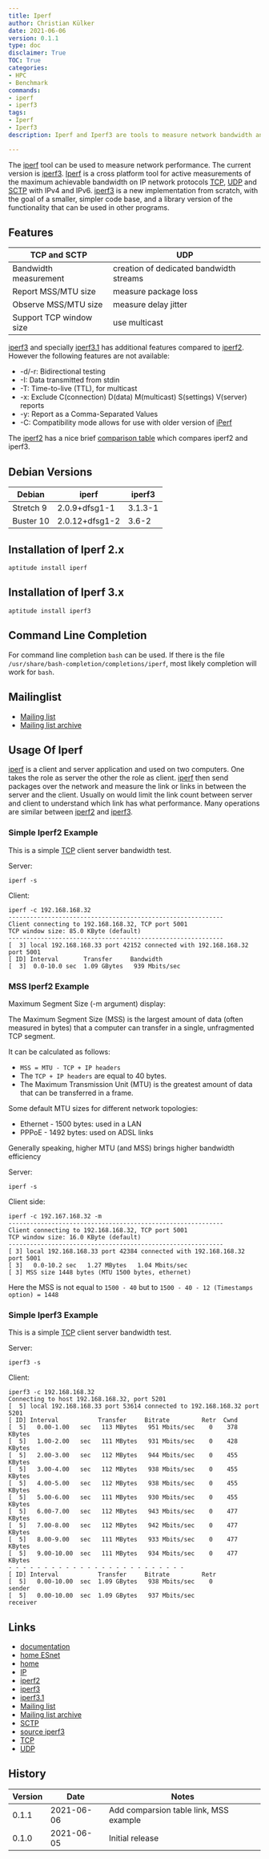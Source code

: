 ```yaml
---
title: Iperf
author: Christian Külker
date: 2021-06-06
version: 0.1.1
type: doc
disclaimer: True
TOC: True
categories:
- HPC
- Benchmark
commands:
- iperf
- iperf3
tags:
- Iperf
- Iperf3
description: Iperf and Iperf3 are tools to measure network bandwidth and other network  parameters

---
```


The [iperf] tool can be used to measure network performance. The current
version is [iperf3]. [Iperf] is a cross platform tool for active measurements
of the maximum achievable bandwidth on IP network protocols [TCP], [UDP] and
[SCTP] with IPv4 and IPv6. [iperf3] is a new implementation from scratch, with
the goal of a smaller, simpler code base, and a library version of the
functionality that can be used in other programs.

## Features

TCP and SCTP            | UDP
----------------------- | ----------------------
Bandwidth measurement   | creation of dedicated bandwidth streams
Report MSS/MTU size     | measure package loss
Observe MSS/MTU size    | measure delay jitter
Support TCP window size | use multicast

[iperf3] and specially [iperf3.1] has additional features compared to [iperf2]. However the following features
are not available:

- -d/-r: Bidirectional testing
- -I: Data transmitted from stdin
- -T: Time-to-live (TTL), for multicast
- -x: Exclude C(connection) D(data) M(multicast) S(settings) V(server) reports
- -y: Report as a Comma-Separated Values
- -C: Compatibility mode allows for use with older version of [iPerf]

The [iperf2] has a nice brief [comparison table] which compares iperf2 and iperf3.

## Debian Versions

Debian      | iperf          | iperf3
----------- | -------------- | ------
Stretch 9   | 2.0.9+dfsg1-1  | 3.1.3-1
Buster 10   | 2.0.12+dfsg1-2 | 3.6-2

## Installation of Iperf 2.x

```shell
aptitude install iperf
```

## Installation of Iperf 3.x

```shell
aptitude install iperf3
```

## Command Line Completion

For command line completion `bash` can be used. If there is the file
`/usr/share/bash-completion/completions/iperf`, most likely completion will
work for `bash`.

## Mailinglist

- [Mailing list]
- [Mailing list archive]

## Usage Of Iperf

[iperf] is a client  and server application and used on two computers. One
takes the role as server the other the role as client.  [iperf] then send
packages over the network and measure the link or links in between the server
and the client. Usually on would limit the link count between server and client
to understand which link has what performance. Many operations are similar
between [iperf2] and [iperf3].

### Simple Iperf2 Example

This is a simple [TCP] client server bandwidth test.

Server:

```shell
iperf -s
```

Client:

```shell
iperf -c 192.168.168.32
------------------------------------------------------------
Client connecting to 192.168.168.32, TCP port 5001
TCP window size: 85.0 KByte (default)
------------------------------------------------------------
[  3] local 192.168.168.33 port 42152 connected with 192.168.168.32 port 5001
[ ID] Interval       Transfer     Bandwidth
[  3]  0.0-10.0 sec  1.09 GBytes   939 Mbits/sec
```

### MSS Iperf2 Example

Maximum Segment Size (-m argument) display:

The Maximum Segment Size (MSS) is the largest amount of data (often measured in
bytes) that a computer can transfer in a single, unfragmented TCP segment.

It can be calculated as follows:

- `MSS = MTU - TCP + IP headers`
- The `TCP + IP headers` are equal to 40 bytes.
- The Maximum Transmission Unit (MTU) is the greatest amount of data that
  can be transferred in a frame.

Some default MTU sizes for different network topologies:

- Ethernet - 1500 bytes: used in a LAN
- PPPoE - 1492 bytes: used on ADSL links

Generally speaking, higher MTU (and MSS) brings higher bandwidth efficiency

Server:

```shell
iperf -s
```

Client side:

```shell
iperf -c 192.167.168.32 -m
------------------------------------------------------------
Client connecting to 192.168.168.32, TCP port 5001
TCP window size: 16.0 KByte (default)
------------------------------------------------------------
[ 3] local 192.168.168.33 port 42384 connected with 192.168.168.32 port 5001
[ 3]   0.0-10.2 sec   1.27 MBytes   1.04 Mbits/sec
[ 3] MSS size 1448 bytes (MTU 1500 bytes, ethernet)
```

Here the MSS is not equal to `1500 - 40` but to `1500 - 40 - 12 (Timestamps
option) = 1448`

### Simple Iperf3 Example

This is a simple [TCP] client server bandwidth test.

Server:

```shell
iperf3 -s
```

Client:

```shell
iperf3 -c 192.168.168.32
Connecting to host 192.168.168.32, port 5201
[  5] local 192.168.168.33 port 53614 connected to 192.168.168.32 port 5201
[ ID] Interval           Transfer     Bitrate         Retr  Cwnd
[  5]   0.00-1.00   sec   113 MBytes   951 Mbits/sec    0    378 KBytes
[  5]   1.00-2.00   sec   111 MBytes   931 Mbits/sec    0    428 KBytes
[  5]   2.00-3.00   sec   112 MBytes   944 Mbits/sec    0    455 KBytes
[  5]   3.00-4.00   sec   112 MBytes   938 Mbits/sec    0    455 KBytes
[  5]   4.00-5.00   sec   112 MBytes   938 Mbits/sec    0    455 KBytes
[  5]   5.00-6.00   sec   111 MBytes   930 Mbits/sec    0    455 KBytes
[  5]   6.00-7.00   sec   112 MBytes   943 Mbits/sec    0    477 KBytes
[  5]   7.00-8.00   sec   112 MBytes   942 Mbits/sec    0    477 KBytes
[  5]   8.00-9.00   sec   111 MBytes   933 Mbits/sec    0    477 KBytes
[  5]   9.00-10.00  sec   111 MBytes   934 Mbits/sec    0    477 KBytes
- - - - - - - - - - - - - - - - - - - - - - - - -
[ ID] Interval           Transfer     Bitrate         Retr
[  5]   0.00-10.00  sec  1.09 GBytes   938 Mbits/sec    0             sender
[  5]   0.00-10.00  sec  1.09 GBytes   937 Mbits/sec                  receiver

```

## Links

- [documentation]
- [home ESnet]
- [home]
- [IP]
- [iperf2]
- [iperf3]
- [iperf3.1]
- [Mailing list]
- [Mailing list archive]
- [SCTP]
- [source iperf3]
- [TCP]
- [UDP]


[comparison table]: https://iperf2.sourceforge.io/IperfCompare.html
[documentation]: https://iperf.fr/iperf-doc.php
[home ESnet]: https://iperf.fr/
[home]: http://software.es.net/iperf/
[IP]: https://en.wikipedia.org/wiki/Internet_Protocol
[iperf]: http://software.es.net/iperf/
[iperf2]: https://sourceforge.net/projects/iperf2/
[iperf3]: http://software.es.net/iperf/
[iperf3.1]: http://software.es.net/iperf/
[Mailing list]: https://sourceforge.net/projects/iperf/lists/iperf-users
[Mailing list archive]: https://sourceforge.net/p/iperf/mailman/iperf-users/
[SCTP]: https://en.wikipedia.org/wiki/Stream_Control_Transmission_Protocol
[source iperf3]: https://github.com/esnet/iperf
[TCP]: https://en.wikipedia.org/wiki/Transmission_Control_Protocol
[UDP]: https://en.wikipedia.org/wiki/User_Datagram_Protocol

## History

| Version | Date       | Notes                                                |
| ------- | ---------- | ---------------------------------------------------- |
| 0.1.1   | 2021-06-06 | Add comparsion table link, MSS example               |
| 0.1.0   | 2021-06-05 | Initial release                                      |




